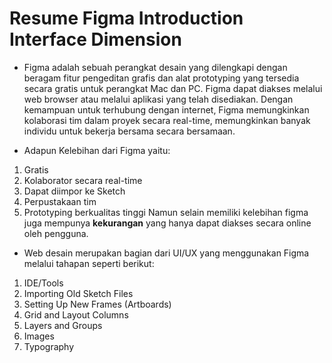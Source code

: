 # Resume Figma Introduction Interface Dimension

- Figma adalah sebuah perangkat desain yang dilengkapi dengan beragam fitur pengeditan grafis dan alat prototyping yang tersedia secara gratis untuk perangkat Mac dan PC. Figma dapat diakses melalui web browser atau melalui aplikasi yang telah disediakan. Dengan kemampuan untuk terhubung dengan internet, Figma memungkinkan kolaborasi tim dalam proyek secara real-time, memungkinkan banyak individu untuk bekerja bersama secara bersamaan.

- Adapun Kelebihan dari Figma yaitu:

1. Gratis
2. Kolaborator secara real-time
3. Dapat diimpor ke Sketch
4. Perpustakaan tim
5. Prototyping berkualitas tinggi
   Namun selain memiliki kelebihan figma juga mempunya **kekurangan** yang hanya dapat diakses secara online oleh pengguna.

- Web desain merupakan bagian dari UI/UX yang menggunakan Figma melalui tahapan seperti berikut:

1. IDE/Tools
2. Importing Old Sketch Files
3. Setting Up New Frames (Artboards)
4. Grid and Layout Columns
5. Layers and Groups
6. Images
7. Typography
